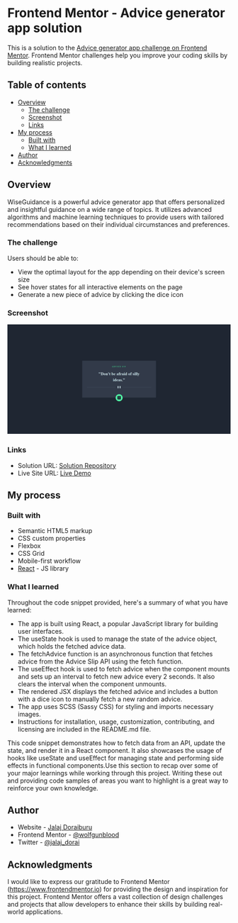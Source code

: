 # Frontend Mentor - Advice generator app solution

This is a solution to the [Advice generator app challenge on Frontend Mentor](https://www.frontendmentor.io/challenges/advice-generator-app-QdUG-13db). Frontend Mentor challenges help you improve your coding skills by building realistic projects.

## Table of contents

- [Overview](#overview)
  - [The challenge](#the-challenge)
  - [Screenshot](#screenshot)
  - [Links](#links)
- [My process](#my-process)
  - [Built with](#built-with)
  - [What I learned](#what-i-learned)
- [Author](#author)
- [Acknowledgments](#acknowledgments)

## Overview
WiseGuidance is a powerful advice generator app that offers personalized and insightful guidance on a wide range of topics. It utilizes advanced algorithms and machine learning techniques to provide users with tailored recommendations based on their individual circumstances and preferences.

### The challenge

Users should be able to:

- View the optimal layout for the app depending on their device's screen size
- See hover states for all interactive elements on the page
- Generate a new piece of advice by clicking the dice icon

### Screenshot

![](./Screeshot.png)

### Links

- Solution URL: [Solution Repository](https://github.com/wolfgunblood/advice-generator)
- Live Site URL: [Live Demo](https://wolfgunblood.github.io/advice-generator/)

## My process

### Built with

- Semantic HTML5 markup
- CSS custom properties
- Flexbox
- CSS Grid
- Mobile-first workflow
- [React](https://reactjs.org/) - JS library

### What I learned

Throughout the code snippet provided, here's a summary of what you have learned:

- The app is built using React, a popular JavaScript library for building user interfaces.
- The useState hook is used to manage the state of the advice object, which holds the fetched advice data.
- The fetchAdvice function is an asynchronous function that fetches advice from the Advice Slip API using the fetch function.
- The useEffect hook is used to fetch advice when the component mounts and sets up an interval to fetch new advice every 2 seconds. It also clears the interval when the component unmounts.
- The rendered JSX displays the fetched advice and includes a button with a dice icon to manually fetch a new random advice.
- The app uses SCSS (Sassy CSS) for styling and imports necessary images.
- Instructions for installation, usage, customization, contributing, and licensing are included in the README.md file.

This code snippet demonstrates how to fetch data from an API, update the state, and render it in a React component. It also showcases the usage of hooks like useState and useEffect for managing state and performing side effects in functional components.Use this section to recap over some of your major learnings while working through this project. Writing these out and providing code samples of areas you want to highlight is a great way to reinforce your own knowledge.


## Author

- Website - [Jalaj Doraiburu](https://wolfgunblood.github.io/portfolio/)
- Frontend Mentor - [@wolfgunblood](https://www.frontendmentor.io/profile/wolfgunblood)
- Twitter - [@jalaj_dorai](https://twitter.com/jalaj_dorai)


## Acknowledgments

I would like to express our gratitude to Frontend Mentor (https://www.frontendmentor.io) for providing the design and inspiration for this project. Frontend Mentor offers a vast collection of design challenges and projects that allow developers to enhance their skills by building real-world applications.